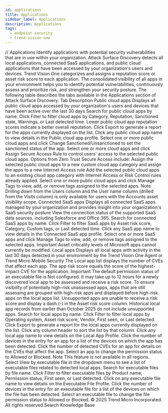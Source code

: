 ```yaml
---
id: applications
title: Applications
sidebar_label: Applications
description: Applications
tags:
  - endpoint-security
  - trend-vision-one
---
```


/*<![CDATA[*/ $('#title').html($('meta[name=map-description]').attr('content')); /*]]>*/ Applications Identify applications with potential security vulnerabilities that are in use within your organization. Attack Surface Discovery detects all local applications, connected SaaS applications, and public cloud applications that have been accessed by your organization's users and devices. Trend Vision One categorizes and assigns a reputation score or asset risk score to each application. The consolidated visibility of all apps in your environment helps you to identify potential vulnerabilities, continuously assess and prioritize risk, and strengthen your security posture. The following table describes the tabs available in the Applications section of Attack Surface Discovery. Tab Description Public cloud apps Displays all public cloud apps accessed by your organization's users and devices that have been active over the last 30 days Search for public cloud apps by name. Click Filter to filter cloud apps by Category, Reputation, Sanctioned state, Warnings, or Last detected time. Lower public cloud app reputation scores indicate a better overall reputation. Click Export to generate a report for the apps currently displayed on the list. Click any public cloud app name to view details in the Public cloud app profile. Select one or more public cloud apps and click Change Sanctioned/Unsanctioned to set the sanctioned status of the app. Select one or more cloud apps and click Assign Secure Access Rule to control users' access to the selected public cloud apps. Options from Zero Trust Secure Access include: Assign the selected public cloud apps to a new custom cloud app category and assign the apps to a new Internet Access rule Add the selected public cloud apps to an existing cloud app category with Internet Access or Risk Control rules already applied. Select one or more public cloud apps and click Manage Tags to view, add, or remove tags assigned to the selected apps. Note Drilling down from the Users column and the User name column (drilled from the Visits column) is only available for users with the Accounts asset visibility scope. Connected SaaS apps Displays all connected SaaS apps managed by your organization and provides insight into your organization's SaaS security posture View the connection status of the supported SaaS data sources, including Salesforce and Office 365. Search for connected SaaS apps by name. Click Filter to filter SaaS apps by Asset risk score, Category, Custom tags, or Last detected time. Click any SaaS app name to view details in the Connected SaaS app profile. Select one or more SaaS apps and click Manage Tags to view, add, or remove tags assigned to the selected apps. Important Asset criticality levels of Microsoft apps cannot currently be modified. Local apps Displays all local apps with activity in the last 30 days detected in your environment by the Trend Vision One Agent or Trend Micro Mobile Security The Local app list displays the number of CVEs that affect each app. The app risk score equals the score of the highest-impact CVE for the application. Important The default permission status of an executable file is Not configured. It may take up to 12 hours for a newly discovered local app to be assessed and receive a risk score. To ensure visibility of potentially high-risk unassessed apps, apps that are still assessing are grouped with high-risk apps and displayed before high-risk apps on the local apps list. Unsupported apps are unable to receive a risk score and display a dash (-) in the Asset risk score column. Historical local app records from earlier than October 2025 do not include unsupported apps. Search for local apps by name. Click Filter to filter local apps by Operating system, Asset risk score, Vendor, First seen, or Last detected. Click Export to generate a report for the local apps currently displayed on the list. Click any column header to sort the list by that column. Click any local app name to view details on the Local App Profile. Click the number of devices in the entry for an app for a list of the devices on which the app has been detected. Click the number of detected CVEs for an app for details on the CVEs that affect the app. Select an app to change the permission status to Allowed or Blocked. Note This feature is not available in all regions. Select View by executable file in the dropdown menu to see a list of executable files related to detected local apps. Search for executable files by file name. Click Filter to filter executable files by Product name, Permission status, First seen, or Last detected. Click on any executable file name to view details on the Executable File Profile. Click the number of devices in the entry for an executable file for a list of the devices on which the file has been detected. Select an executable file to change the file permission status to Allowed or Blocked. © 2025 Trend Micro Incorporated. All rights reserved.Search Knowledge Base